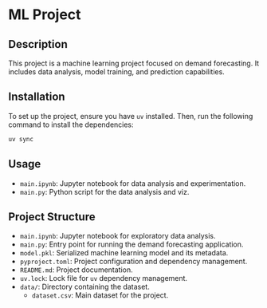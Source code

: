 # ML Project

## Description
This project is a machine learning project focused on demand forecasting. It includes data analysis, model training, and prediction capabilities.

## Installation
To set up the project, ensure you have `uv` installed. Then, run the following command to install the dependencies:

```bash
uv sync
```

## Usage
- `main.ipynb`: Jupyter notebook for data analysis and experimentation.
- `main.py`: Python script for the data analysis and viz.

## Project Structure
- `main.ipynb`: Jupyter notebook for exploratory data analysis.
- `main.py`: Entry point for running the demand forecasting application.
- `model.pkl`: Serialized machine learning model and its metadata.
- `pyproject.toml`: Project configuration and dependency management.
- `README.md`: Project documentation.
- `uv.lock`: Lock file for `uv` dependency management.
- `data/`: Directory containing the dataset.
  - `dataset.csv`: Main dataset for the project.
